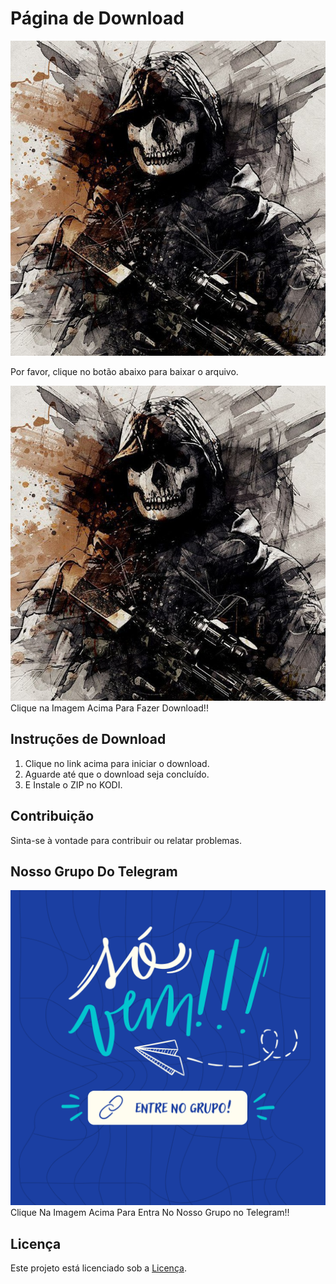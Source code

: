 # Página de Download

![Ícone do Favicon](ghost.jpg)

Por favor, clique no botão abaixo para baixar o arquivo.

[![Download do ADDON GHOST](ghost.jpg)](https://github.com/nickolas089/ADDON-GHOST/raw/main/plugin.video.Addon.GHOST.zip)
Clique na Imagem Acima Para Fazer Download!!

## Instruções de Download
1. Clique no link acima para iniciar o download.
2. Aguarde até que o download seja concluído.
3. E Instale o ZIP no KODI.

## Contribuição
Sinta-se à vontade para contribuir ou relatar problemas.

## Nosso Grupo Do Telegram

[![GHOST ADDON](telegram.png)](https://t.me/ghostaddon)
Clique Na Imagem Acima Para Entra No Nosso Grupo no Telegram!!

## Licença
Este projeto está licenciado sob a [Licença](LICENSE.md).
